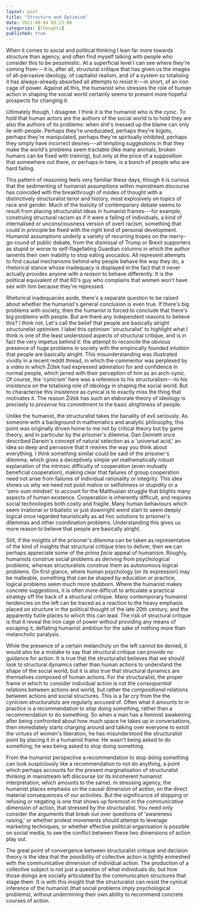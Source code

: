 ```yaml
---
layout: post
title: "Structure and Optimism"
date: 2021-08-04 05:23:00
categories: [thoughts]
published: true
---
```


When it comes to social and political thinking I lean far more towards structure than agency, and often find myself talking with people who consider this to be pessimistic. At a superficial level I can see where they're coming from---it is, after all, structural critique that has given us the images of all-pervasive ideology, of capitalist realism, and of a system so totalising it has always-already absorbed all attempts to resist it---in short, of an iron cage of power. Against all this, the humanist who stresses the role of human action in shaping the social world certainly seems to present more hopeful prospects for changing it.

<!--more-->

Ultimately though, I disagree: I think it is the humanist who is the cynic. To hold that human actors are the authors of the social world is to hold they are also the authors of its problems: when shit's messed up the blame can only lie with people. Perhaps they're uneducated, perhaps they're bigots, perhaps they're manipulated, perhaps they're spiritually inhibited, perhaps they simply have incorrect desires---all tempting suggestions in that they make the world's problems seem tractable (like many animals, broken humans can be fixed with training), but only at the price of a supposition that somewhere out there, or perhaps in here, is a bunch of people who are hard failing.

This pattern of reasoning feels very familiar these days, though it is curious that the sedimenting of humanist assumptions within mainstream discourse has coincided with the breakthrough of modes of thought with a distinctively structuralist tenor and history, most explosively on topics of race and gender. Much of the toxicity of contemporary debate seems to result from placing structuralist ideas in humanist frames---for example, construing structural racism as if it were a failing of individuals, a kind of internalised or unconsciousness version of overt racism, something that could in principle be fixed with the right kind of personal development. Humanist assumptions underly a variety of recurring tropes on the merry-go-round of public debate, from the dismissal of Trump or Brexit supporters as stupid or worse to self-flagellating Guardian columns in which the author laments their own inability to stop eating avocados. All represent attempts to find causal mechanisms behind why people behave the way they do, a rhetorical stance whose inadequacy is displayed in the fact that it never actually provides anyone with a _reason_ to behave differently. It is the political equivalent of that 60's guy who complains that women won't have sex with him because they're repressed.

Rhetorical inadequacies aside, there's a separate question to be raised about whether the humanist's general conclusion is even true. If there's big problems with society, then the humanist is forced to conclude that there's big problems with people. But are there any independent reasons to believe this? I think not. Let's call the belief that people are basically alright _structuralist optimism_. I label this optimism 'structuralist' to highlight what I think is one of the least understood aspects of structural critique, and is in fact the very impetus behind it: the attempt to reconcile the obvious presence of huge problems in society with the empirically founded intuition that people are basically alright. This misunderstanding was illustrated vividly in a recent reddit thread, in which the commentor was perplexed by a video in which Žižek had expressed admiration for and confidence in normal people, which jarred with their perception of him as an arch-cynic. Of course, the 'cynicism' here was a reference to his structuralism---to his insistence on the totalising role of ideology in shaping the social world. But to characterise this insistence as cynical is to exactly miss the thing that motivates it. The reason Žižek has such an elaborate theory of ideology is precisely to _preserve_ his commitment to the basic alrightness of people.

Unlike the humanist, the structuralist takes the banality of evil seriously. As someone with a background in mathematics and analytic philosophy, this point was originally driven home to me not by critical theory but by game theory, and in particular by the prisoner's dilemma. Dan Dennett once described Darwin's concept of natural selection as a 'universal acid,' an idea so deep and pervasive that it rewires the way you think about everything. I think something similar could be said of the prisoner's dilemma, which gives a deceptively simple yet mathematically robust explanation of the intrinsic difficulty of cooperation (even mutually beneficial cooperation), making clear that failures of group cooperation need not arise from failures of individual rationality or integrity. This idea shows us why we need not posit malice or selfishness or stupidity or a 'zero-sum mindset' to account for the Malthusian struggle that blights many aspects of human existence. Cooperation is inherently difficult, and requires social technologies both costly and fragile. Many human behaviours which seem irrational or tribalistic or just downright weird start to seem deeply logical once regarded heuristically as ad hoc solutions to prisoner's dilemmas and other coordination problems. Understanding this gives us more reason to believe that people are basically alright.

Still, if the insights of the prisoner's dilemma can be taken as representative of the kind of insights that structural critique tries to deliver, then we can perhaps appreciate some of the _prima facie_ appeal of humanism. Roughly, humanists construe social problems as deriving from psychological problems, whereas structuralists construe them as autonomous logical problems. On first glance, where human psychology (or its expression) may be malleable, something that can be shaped by education or practice, logical problems seem much more stubborn. Where the humanist makes concrete suggestions, it is often more difficult to articulate a practical strategy off the back of a structural critique. Many contemporary humanist tendencies on the left can be traced as a reaction to the heavy emphasis placed on structure in the political thought of the late 20th century, and the apparently futile places to which this can lead. The risk of structural critique is that it reveal the iron cage of power without providing any means of escaping it, deflating humanist ambition for the sake of nothing more than melancholic paralysis.

While the presence of a certain melancholy on the left cannot be denied, it would also be a mistake to say that structural critique can provide no guidance for action. It is true that the structuralist believes that we should look to structural dynamics rather than human actions to understand the shape of the social world, but it is also true that structural dynamics are themselves composed of human actions. For the structuralist, the proper frame in which to consider individual action is not the _consequential_ relations between actions and world, but rather the _compositional_ relations between actions and social structures. This is a far cry from the the cynicism structuralists are regularly accused of. Often what it amounts to in practice is a recommendation to _stop_ doing something, rather than a recommendation _to_ do something. So when a man has a feminist awakening after being confronted about how much space he takes up in conversations, then immediately starts charging around and talking over everyone to extoll the virtues of women's liberation, he has misunderstood the structuralist point by placing it in a humanist frame. He wasn't being asked to do something; he was being asked to stop doing something.


From the humanist perspective a recommendation to stop doing something can look suspiciously like a recommendation to not do anything, a point which perhaps accounts for the present marginalisation of structuralist thinking in mainstream left discourse (or its incoherent humanist interpretation, which amounts to the same). In stressing agency, the humanist places emphasis on the causal dimension of action, on the direct material consequences of our activities. But the significance of stopping or refusing or negating is one that shows up foremost in the _communicative_ dimension of action, that stressed by the structuralist. You need only consider the arguments that break out over questions of 'awareness raising,' or whether protest movements should attempt to leverage marketing techniques, or whether effective political organisation is possible on social media, to see the conflict between these two dimensions of action play out.

The great point of convergence between structuralist critique and decision theory is the idea that the possibility of collective action is tightly enmeshed with the communicative dimension of individual action. The production of a collective subject is not just a question of what individuals do, but how those doings are socially articulated by the communication structures that stage them. It is with this insight that the structuralist can resist the cynical inference of the humanist (that social problems imply psychological problems), without undermining their own ability to recommend concrete courses of action.




<!-- ## References
{% bibliography --cited %} -->
